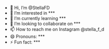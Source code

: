 - 👋 Hi, I’m @StellaFD
- 👀 I’m interested in ***
- 🌱 I’m currently learning ***
- 💞️ I’m looking to collaborate on ***
- 📫 How to reach me on Instagram @stella_f_d
- 😄 Pronouns: ***
- ⚡ Fun fact: ***

<!---
StellaFD/StellaFD is a ✨ special ✨ repository because its `README.md` (this file) appears on your GitHub profile.
You can click the Preview link to take a look at your changes.
--->
